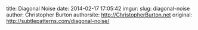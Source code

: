 title: Diagonal Noise
date: 2014-02-17 17:05:42
imgur: 
slug: diagonal-noise
author: Christopher Burton
authorsite: http://ChristopherBurton.net
original: http://subtlepatterns.com/diagonal-noise/
